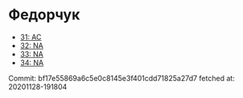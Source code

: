 # Федорчук
- [31: AC](31.md)
- [32: NA](32.md)
- [33: NA](33.md)
- [34: NA](34.md)

Commit: bf17e55869a6c5e0c8145e3f401cdd71825a27d7
 fetched at: 20201128-191804
